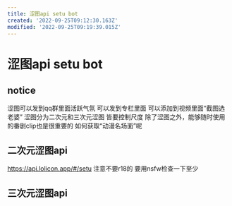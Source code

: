 ```yaml
---
title: 涩图api setu bot
created: '2022-09-25T09:12:30.163Z'
modified: '2022-09-25T09:19:39.015Z'
---
```


# 涩图api setu bot

## notice
涩图可以发到qq群里面活跃气氛 可以发到专栏里面 可以添加到视频里面“截图选老婆”
涩图分为二次元和三次元涩图 皆要控制尺度
除了涩图之外，能够随时使用的番剧clip也是很重要的 如何获取“动漫名场面”呢

## 二次元涩图api
https://api.lolicon.app/#/setu 注意不要r18的 要用nsfw检查一下至少

## 三次元涩图api

